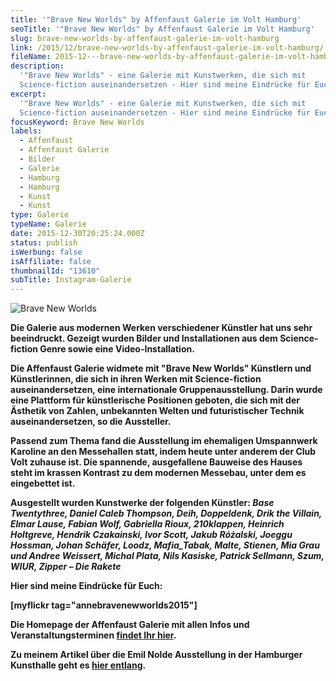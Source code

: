 ```yaml
---
title: '"Brave New Worlds" by Affenfaust Galerie im Volt Hamburg'
seoTitle: '"Brave New Worlds" by Affenfaust Galerie im Volt Hamburg'
slug: brave-new-worlds-by-affenfaust-galerie-im-volt-hamburg
link: /2015/12/brave-new-worlds-by-affenfaust-galerie-im-volt-hamburg/
fileName: 2015-12---brave-new-worlds-by-affenfaust-galerie-im-volt-hamburg.md
description:
  '"Brave New Worlds" - eine Galerie mit Kunstwerken, die sich mit
  Science-fiction auseinandersetzen - Hier sind meine Eindrücke für Euch.'
excerpt:
  '"Brave New Worlds" - eine Galerie mit Kunstwerken, die sich mit
  Science-fiction auseinandersetzen - Hier sind meine Eindrücke für Euch.'
focusKeyword: Brave New Worlds
labels:
  - Affenfaust
  - Affenfaust Galerie
  - Bilder
  - Galerie
  - Hamburg
  - Hamburg
  - Kunst
  - Kunst
type: Galerie
typeName: Galerie
date: 2015-12-30T20:25:24.000Z
status: publish
isWerbung: false
isAffiliate: false
thumbnailId: "13610"
subTitle: Instagram-Galerie
---
```


![Brave New Worlds](http://cardamonchai.com/wp-content/uploads/2015/12/24068145535_4a4729d957_z.jpg)

<strong>

Die Galerie aus modernen Werken verschiedener Künstler hat uns sehr beeindruckt.
Gezeigt wurden Bilder und Installationen aus dem Science-fiction Genre sowie
eine Video-Installation.

Die Affenfaust Galerie widmete mit "Brave New Worlds" Künstlern und
Künstlerinnen, die sich in ihren Werken mit Science-fiction auseinandersetzen,
eine internationale Gruppenausstellung. Darin wurde eine Plattform für
künstlerische Positionen geboten, die sich mit der Ästhetik von Zahlen,
unbekannten Welten und futuristischer Technik auseinandersetzen, so die
Aussteller.

Passend zum Thema fand die Ausstellung im ehemaligen Umspannwerk Karoline an den
Messehallen statt, indem heute unter anderem der Club Volt zuhause ist. Die
spannende, ausgefallene Bauweise des Hauses steht im krassen Kontrast zu dem
modernen Messebau, unter dem es eingebettet ist.

Ausgestellt wurden Kunstwerke der folgenden Künstler: <em>Base Twentythree,
Daniel Caleb Thompson, Deih, Doppeldenk, Drik the Villain, Elmar Lause, Fabian
Wolf, Gabriella Rioux, 210klappen, Heinrich Holtgreve, Hendrik Czakainski, Ivor
Scott, Jakub Różalski, Joeggu Hossman, Johan Schäfer, Loodz, Mafia_Tabak, Malte,
Stienen, Mia Grau und Andree Weissert, Michal Plata, Nils Kasiske, Patrick
Sellmann, Szum, WIUR, Zipper – Die Rakete</em>

Hier sind meine Eindrücke für Euch:

[myflickr tag="annebravenewworlds2015"]

Die Homepage der Affenfaust Galerie mit allen Infos und Veranstaltungsterminen
<a href="http://www.affenfaust.org/de" target="_blank">findet Ihr hier</a>.

Zu meinem Artikel über die Emil Nolde Ausstellung in der Hamburger Kunsthalle
geht es
<a href="http://cardamonchai.com/2015/11/emil-nolde-in-der-hamburger-kunsthalle/">hier
entlang</a>.
